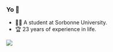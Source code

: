 ### Yo 👋

- 👨‍🎓 A student at Sorbonne University.<br>
- 🏆 23 years of experience in life.
  
![](https://komarev.com/ghpvc/?username=ayjab&color=green)
